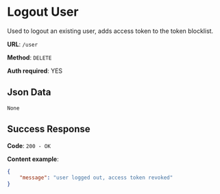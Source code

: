 # Logout User

Used to logout an existing user, adds access token to the token blocklist.

**URL**: `/user`

**Method**: `DELETE`

**Auth required**: YES

## Json Data

    None

## Success Response

**Code**: `200 - OK`

**Content example**:

```json
{
    "message": "user logged out, access token revoked"
}
```
